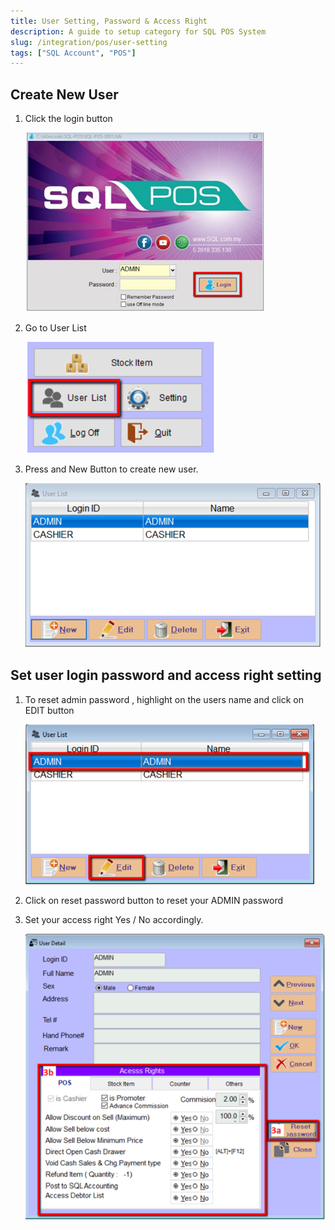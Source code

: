 ```yaml
---
title: User Setting, Password & Access Right
description: A guide to setup category for SQL POS System
slug: /integration/pos/user-setting
tags: ["SQL Account", "POS"]
---
```


## Create New User

1. Click the login button

    ![1](../../../static/img/integration/pos/user-setting/1.png)

2. Go to User List

    ![2](../../../static/img/integration/pos/user-setting/2.png)

3. Press and New Button to create new user.

    ![3](../../../static/img/integration/pos/user-setting/3.png)

## Set user login password and access right setting

1. To reset admin password , highlight on the users name and click on EDIT button

    ![4](../../../static/img/integration/pos/user-setting/4.png)

2. Click on reset password button to reset your ADMIN password

3. Set your access right Yes / No accordingly.

    ![5](../../../static/img/integration/pos/user-setting/5.png)
